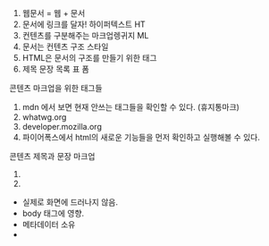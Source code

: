 1. 웹문서 = 웹 + 문서
2. 문서에 링크를 달자! 하이퍼텍스트 HT
3. 컨텐츠를 구분해주는 마크업렝귀지 ML
4. 문서는 컨텐츠 구조 스타일
5. HTML은 문서의 구조를 만들기 위한 태그
6. 제목 문장 목록 표 폼

콘텐츠 마크업을 위한 태그들
1. mdn 에서 보면 현재 안쓰는 태그들을 확인할 수 있다. (휴지통마크)
2. whatwg.org
3. developer.mozilla.org
4. 파이어폭스에서 html의 새로운 기능들을 먼저 확인하고 실행해볼 수 있다.

콘텐츠 제목과 문장 마크업
1. <html/>
2. <head/>
- 실제로 화면에 드러나지 않음.
- body 태그에 영향.
- 메타데이터 소유
- <meta> <title>

3. <body/>
- 화면에 드러나는 부분.
- 제목 태그 <h> 6단계까지 있음.
- 문장 <p> : 한 문장을 감싸주는 태그이지 문장들을 감싸주지는 못함.

범용적인 마크업 도구
1. 방을만드는태그, 컨텐츠설명태그(인라인태그)
2. <div> 영역을나누는태그 (divison)
3. 특별한의미없이 영역을 나눌땐 왠만하면 div

이미지컨텐츠
